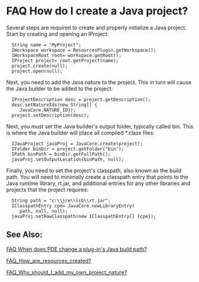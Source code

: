 

FAQ How do I create a Java project?
===================================

Several steps are required to create and properly initialize a Java project. Start by creating and opening an IProject:

      String name = "MyProject";
      IWorkspace workspace = ResourcesPlugin.getWorkspace();
      IWorkspaceRoot root= workspace.getRoot();
      IProject project= root.getProject(name);
      project.create(null);
      project.open(null);

Next, you need to add the Java nature to the project. This in turn will cause the Java builder to be added to the project:

      IProjectDescription desc = project.getDescription();
      desc.setNatureIds(new String[] {
         JavaCore.NATURE_ID});
      project.setDescription(desc);

Next, you must set the Java builder's output folder, typically called bin. This is where the Java builder will place all compiled *.class files:

      IJavaProject javaProj = JavaCore.create(project);
      IFolder binDir = project.getFolder("bin");
      IPath binPath = binDir.getFullPath();
      javaProj.setOutputLocation(binPath, null);

Finally, you need to set the project's classpath, also known as the build path. You will need to minimally create a classpath entry that points to the Java runtime library, rt.jar, and additional entries for any other libraries and projects that the project requires:

      String path = "c:\\jre\\lib\\rt.jar";
      IClasspathEntry cpe= JavaCore.newLibraryEntry(
         path, null, null);
      javaProj.setRawClasspath(new IClasspathEntry[] {cpe});

See Also:
---------

[FAQ When does PDE change a plug-in's Java build path?](FAQ_When_does_PDE_change_a_plug-in's_Java_build_path.md)

[FAQ\_How\_are\_resources\_created?](./FAQ_How_are_resources_created.md "FAQ How are resources created?")

[FAQ\_Why\_should\_I\_add\_my\_own\_project\_nature?](./FAQ_Why_should_I_add_my_own_project_nature.md "FAQ Why should I add my own project nature?")

